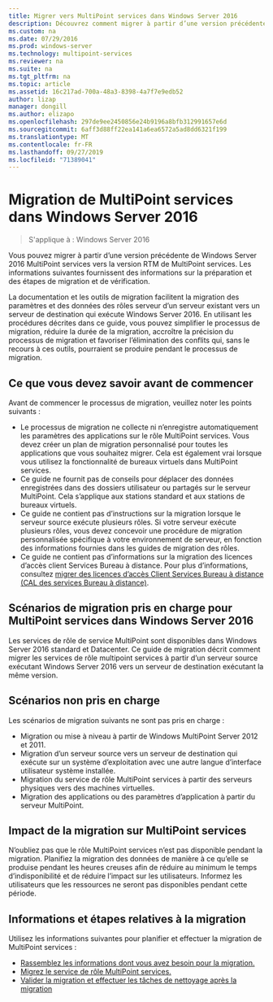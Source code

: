```yaml
---
title: Migrer vers MultiPoint services dans Windows Server 2016
description: Découvrez comment migrer à partir d’une version précédente de MultiPoint services
ms.custom: na
ms.date: 07/29/2016
ms.prod: windows-server
ms.technology: multipoint-services
ms.reviewer: na
ms.suite: na
ms.tgt_pltfrm: na
ms.topic: article
ms.assetid: 16c217ad-700a-48a3-8398-4a7f7e9edb52
author: lizap
manager: dongill
ms.author: elizapo
ms.openlocfilehash: 297de9ee2450856e24b9196a8bfb312991657e6d
ms.sourcegitcommit: 6aff3d88ff22ea141a6ea6572a5ad8dd6321f199
ms.translationtype: MT
ms.contentlocale: fr-FR
ms.lasthandoff: 09/27/2019
ms.locfileid: "71389041"
---
```

# <a name="multipoint-services-migration-in-windows-server-2016"></a>Migration de MultiPoint services dans Windows Server 2016
>S'applique à : Windows Server 2016

Vous pouvez migrer à partir d’une version précédente de Windows Server 2016 MultiPoint services vers la version RTM de MultiPoint services. Les informations suivantes fournissent des informations sur la préparation et des étapes de migration et de vérification.

La documentation et les outils de migration facilitent la migration des paramètres et des données des rôles serveur d’un serveur existant vers un serveur de destination qui exécute Windows Server 2016. En utilisant les procédures décrites dans ce guide, vous pouvez simplifier le processus de migration, réduire la durée de la migration, accroître la précision du processus de migration et favoriser l’élimination des conflits qui, sans le recours à ces outils, pourraient se produire pendant le processus de migration. 

## <a name="what-to-know-before-you-begin"></a>Ce que vous devez savoir avant de commencer
Avant de commencer le processus de migration, veuillez noter les points suivants :

- Le processus de migration ne collecte ni n’enregistre automatiquement les paramètres des applications sur le rôle MultiPoint services. Vous devez créer un plan de migration personnalisé pour toutes les applications que vous souhaitez migrer. Cela est également vrai lorsque vous utilisez la fonctionnalité de bureaux virtuels dans MultiPoint services.
- Ce guide ne fournit pas de conseils pour déplacer des données enregistrées dans des dossiers utilisateur ou partagés sur le serveur MultiPoint. Cela s’applique aux stations standard et aux stations de bureaux virtuels.
- Ce guide ne contient pas d’instructions sur la migration lorsque le serveur source exécute plusieurs rôles. Si votre serveur exécute plusieurs rôles, vous devez concevoir une procédure de migration personnalisée spécifique à votre environnement de serveur, en fonction des informations fournies dans les guides de migration des rôles.
- Ce guide ne contient pas d’informations sur la migration des licences d’accès client Services Bureau à distance. Pour plus d’informations, consultez [migrer des licences d’accès Client Services Bureau à distance (CAL des services Bureau à distance)](https://technet.microsoft.com/library/dd851844.aspx).

## <a name="supported-migration-scenarios-for-multipoint-services-in-windows-server-2016"></a>Scénarios de migration pris en charge pour MultiPoint services dans Windows Server 2016
Les services de rôle de service MultiPoint sont disponibles dans Windows Server 2016 standard et Datacenter. Ce guide de migration décrit comment migrer les services de rôle multipoint services à partir d’un serveur source exécutant Windows Server 2016 vers un serveur de destination exécutant la même version.

## <a name="scenarios-that-are-not-supported"></a>Scénarios non pris en charge

Les scénarios de migration suivants ne sont pas pris en charge :

- Migration ou mise à niveau à partir de Windows MultiPoint Server 2012 et 2011.
- Migration d’un serveur source vers un serveur de destination qui exécute sur un système d’exploitation avec une autre langue d’interface utilisateur système installée.
- Migration du service de rôle MultiPoint services à partir des serveurs physiques vers des machines virtuelles.
- Migration des applications ou des paramètres d’application à partir du serveur MultiPoint.

## <a name="the-impact-of-migration-on-multipoint-services"></a>Impact de la migration sur MultiPoint services
N’oubliez pas que le rôle MultiPoint services n’est pas disponible pendant la migration. Planifiez la migration des données de manière à ce qu’elle se produise pendant les heures creuses afin de réduire au minimum le temps d’indisponibilité et de réduire l’impact sur les utilisateurs. Informez les utilisateurs que les ressources ne seront pas disponibles pendant cette période.

## <a name="migration-information-and-steps"></a>Informations et étapes relatives à la migration
Utilisez les informations suivantes pour planifier et effectuer la migration de MultiPoint services :

- [Rassemblez les informations dont vous avez besoin pour la migration.](multipoint-services-migration-preparation.md)
- [Migrez le service de rôle MultiPoint services.](multipoint-services-migration-steps.md)
- [Valider la migration et effectuer les tâches de nettoyage après la migration](multipoint-services-post-migration-steps.md)
